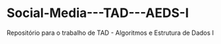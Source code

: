 # Social-Media---TAD---AEDS-I
Repositório para o trabalho de TAD - Algoritmos e Estrutura de Dados I
